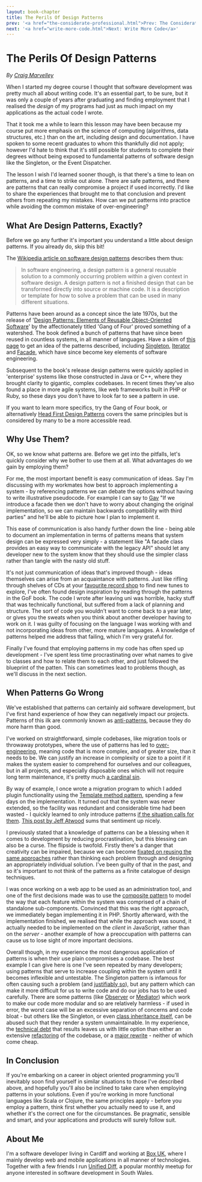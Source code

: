 ```yaml
---
layout: book-chapter
title: The Perils Of Design Patterns
prev: '<a href="the-considerate-professional.html">Prev: The Considerate Professional</a>'
next: '<a href="write-more-code.html">Next: Write More Code</a>'
---
```


# The Perils Of Design Patterns

_By [Craig Marvelley](#about_me)_

When I started my degree course I thought that software development was pretty much all about writing code. It's an essential part, to be sure, but it was only a couple of years after graduating and finding employment that I realised the _design_ of my programs had just as much impact on my applications as the actual code I wrote.

That it took me a while to learn this lesson may have been because my course put more emphasis on the science of computing (algorithms, data structures, etc.) than on the art, including design and documentation. I have spoken to some recent graduates to whom this thankfully did not apply; however I'd hate to think that it's still possible for students to complete their degrees without being exposed to fundamental patterns of software design like the Singleton, or the Event Dispatcher.

The lesson I wish I'd learned sooner though, is that there's a time to lean on patterns, and a time to strike out alone. There are safe patterns, and there are patterns that can really compromise a project if used incorrectly. I'd like to share the experiences that brought me to that conclusion and prevent others from repeating my mistakes. How can we put patterns into practice while avoiding the common mistake of over-engineering?

## What Are Design Patterns, Exactly?

Before we go any further it's important you understand a little about design patterns. If you already do, skip this bit!

The [Wikipedia article on software design patterns](http://en.wikipedia.org/wiki/Software_design_pattern) describes them thus:

> In software engineering, a design pattern is a general reusable solution to a commonly occurring problem within a given context in software design. A design pattern is not a finished design that can be transformed directly into source or machine code. It is a description or template for how to solve a problem that can be used in many different situations.

Patterns have been around as a concept since the late 1970s, but the release of '[Design Patterns: Elements of Reusable Object-Oriented Software](http://books.google.co.uk/books/about/Design_Patterns.html?id=6oHuKQe3TjQC)' by the affectionately titled 'Gang of Four' proved something of a watershed. The book defined a bunch of patterns that have since been reused in countless systems, in all manner of languages. Have a skim of [this page](http://en.wikipedia.org/wiki/Design_Patterns#Patterns_by_Type) to get an idea of the patterns described, including [Singleton](http://en.wikipedia.org/wiki/Singleton_pattern), [Iterator](http://en.wikipedia.org/wiki/Iterator_pattern) and [Facade](http://en.wikipedia.org/wiki/Facade_pattern), which have since become key elements of software engineering.

Subsequent to the book's release design patterns were quickly applied in 'enterprise' systems like those constructed in Java or C++, where they brought clarity to gigantic, complex codebases. In recent times they've also found a place in more agile systems, like web frameworks built in PHP or Ruby, so these days you don't have to look far to see a pattern in use.

If you want to learn more specifics, try the Gang of Four book, or alternatively [Head First Design Patterns](http://shop.oreilly.com/product/9780596007126.do) covers the same principles but is considered by many to be a more accessible read.

## Why Use Them?

OK, so we know what patterns are. Before we get into the pitfalls, let's quickly consider why we bother to use them at all. What advantages do we gain by employing them?

For me, the most important benefit is easy communication of ideas. Say I'm discussing with my workmates how best to approach implementing a system - by referencing patterns we can debate the options without having to write illustrative pseudocode. For example I can say to [Gav](https://twitter.com/gavd_uk) "If we introduce a facade then we don't have to worry about changing the original implementation, so we can maintain backwards compatibility with third parties" and he'll be able to picture how I plan to implement it.

This ease of communication is also handy further down the line - being able to document an implementation in terms of patterns means that system design can be expressed very simply - a statement like "A facade class provides an easy way to communicate with the legacy API" should let any developer new to the system know that they should use the simpler class rather than tangle with the nasty old stuff.

It's not just communication of ideas that's improved though - ideas themselves can arise from an acquaintance with patterns. Just like rifling through shelves of CDs at your [favourite record shop](http://www.spillersrecords.co.uk/) to find new tunes to explore, I've often found design inspiration by reading through the patterns in the GoF book. The code I wrote after leaving uni was horrible, hacky stuff that was technically functional, but suffered from a lack of planning and structure. The sort of code you wouldn't want to come back to a year later, or gives you the sweats when you think about another developer having to work on it. I was guilty of focusing on the language I was working with and not incorporating ideas from other, more mature languages. A knowledge of patterns helped me address that failing, which I'm very grateful for.

Finally I've found that employing patterns in my code has often sped up development - I've spent less time procrastinating over what names to give to classes and how to relate them to each other, and just followed the blueprint of the patten. This can sometimes lead to problems though, as we'll discuss in the next section.

## When Patterns Go Wrong

We've established that patterns can certainly aid software development, but I've first hand experience of how they can negatively impact our projects. Patterns of this ilk are commonly known as [anti-patterns](http://en.wikipedia.org/wiki/Anti-pattern#Software_engineering), because they do more harm than good.

I've worked on straightforward, simple codebases, like migration tools or throwaway prototypes, where the use of patterns has led to [over-engineering](http://discuss.joelonsoftware.com/default.asp?joel.3.392075.30), meaning code that is more complex, and of greater size, than it needs to be. We can justify an increase in complexity or size to a point if it makes the system easier to comprehend for ourselves and our colleagues, but in all projects, and especially disposable ones which will not require long term maintenance, it's pretty much [a cardinal sin](http://en.wikipedia.org/wiki/Accidental_complexity).

By way of example, I once wrote a migration program to which I added plugin functionality using the [Template method pattern](http://en.wikipedia.org/wiki/Template_method_pattern), spending a few days on the implementation. It turned out that the system was never extended, so the facility was redundant and considerable time had been wasted - I quickly learned to only introduce patterns [if the situation calls for them](http://en.wikipedia.org/wiki/Cargo_cult_programming). [This post by Jeff Atwood](http://www.codinghorror.com/blog/2005/09/head-first-design-patterns.html) sums that sentiment up nicely.

I previously stated that a knowledge of patterns can be a blessing when it comes to development by reducing procrastination, but this blessing can also be a curse. The flipside is twofold. Firstly there's a danger that creativity can be impaired, because we can become [fixated on reusing the same approaches](http://en.wikipedia.org/wiki/Golden_hammer) rather than thinking each problem through and designing an appropriately individual solution. I've been guilty of that in the past, and so it's important to not think of the patterns as a finite catalogue of design techniques.

I was once working on a web app to be used as an administration tool, and one of the first decisions made was to use the [composite pattern](http://en.wikipedia.org/wiki/Composite_pattern) to model the way that each feature within the system was comprised of a chain of standalone sub-components. Convinced that this was the right approach, we immediately began implementing it in PHP. Shortly afterward, with the implementation finished, we realised that while the approach was sound, it actually needed to be implemented on the *client* in JavaScript, rather than on the *server* - another example of how a preoccupation with patterns can cause us to lose sight of more important decisions.

Overall though, in my experience the most dangerous application of patterns is when their use plain compromises a codebase. The best example I can give here is one I've seen repeated by many developers; using patterns that serve to increase coupling within the system until it becomes inflexible and untestable. The Singleton pattern is infamous for often causing such a problem (and [justifiably so](http://stackoverflow.com/a/1020384/198846)), but any pattern which can make it more difficult for us to write code and do our jobs has to be used carefully. There are some patterns (like [Observer](http://en.wikipedia.org/wiki/Observer_pattern) or [Mediator](http://en.wikipedia.org/wiki/Mediator_pattern)) which work to make our code more modular and so are relatively harmless - if used in error, the worst case will be an excessive separation of concerns and code bloat - but others like the Singleton, or even [class inheritance itself](http://craigpardey.com/wp/2012/07/anti-pattern-re-use-through-inheritance/), can be abused such that they render a system unmaintainable. In my experience, the [technical debt](http://en.wikipedia.org/wiki/Technical_debt) that results leaves us with little option than either an extensive [refactoring](https://en.wikipedia.org/wiki/Code_refactoring) of the codebase, or a [major rewrite](http://onstartups.com/tabid/3339/bid/97052/How-To-Survive-a-Ground-Up-Rewrite-Without-Losing-Your-Sanity.aspx) - neither of which come cheap.

## In Conclusion

If you're embarking on a career in object oriented programming you'll inevitably soon find yourself in similar situations to those I've described above, and hopefully you'll also be inclined to take care when employing patterns in your solutions. Even if you're working in more functional languages like Scala or Clojure, the same principles apply - before you employ a pattern, think first whether you actually need to use it, and whether it's the correct one for the circumstances. Be pragmatic, sensible and smart, and your applications and products will surely follow suit.

## About Me

I'm a software developer living in Cardiff and working at [Box UK](http://www.boxuk.com), where I mainly develop web and mobile applications in all manner of technologies. Together with a few friends I run [Unified Diff](http://unifieddiff.co.uk), a popular monthly meetup for anyone interested in software development in South Wales.


